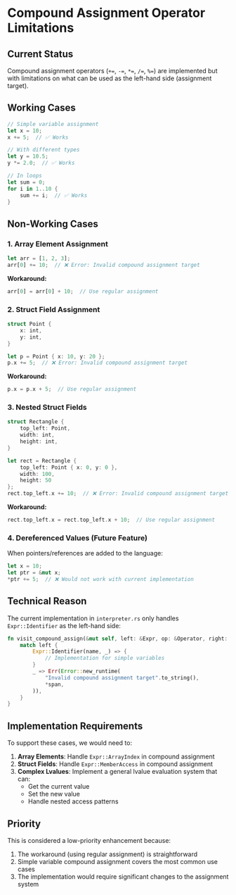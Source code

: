 # Compound Assignment Operator Limitations

## Current Status
Compound assignment operators (`+=`, `-=`, `*=`, `/=`, `%=`) are implemented but with limitations on what can be used as the left-hand side (assignment target).

## Working Cases
```rust
// Simple variable assignment
let x = 10;
x += 5;  // ✅ Works

// With different types
let y = 10.5;
y *= 2.0;  // ✅ Works

// In loops
let sum = 0;
for i in 1..10 {
    sum += i;  // ✅ Works
}
```

## Non-Working Cases

### 1. Array Element Assignment
```rust
let arr = [1, 2, 3];
arr[0] += 10;  // ❌ Error: Invalid compound assignment target
```
**Workaround:**
```rust
arr[0] = arr[0] + 10;  // Use regular assignment
```

### 2. Struct Field Assignment
```rust
struct Point {
    x: int,
    y: int,
}

let p = Point { x: 10, y: 20 };
p.x += 5;  // ❌ Error: Invalid compound assignment target
```
**Workaround:**
```rust
p.x = p.x + 5;  // Use regular assignment
```

### 3. Nested Struct Fields
```rust
struct Rectangle {
    top_left: Point,
    width: int,
    height: int,
}

let rect = Rectangle { 
    top_left: Point { x: 0, y: 0 }, 
    width: 100, 
    height: 50 
};
rect.top_left.x += 10;  // ❌ Error: Invalid compound assignment target
```
**Workaround:**
```rust
rect.top_left.x = rect.top_left.x + 10;  // Use regular assignment
```

### 4. Dereferenced Values (Future Feature)
When pointers/references are added to the language:
```rust
let x = 10;
let ptr = &mut x;
*ptr += 5;  // ❌ Would not work with current implementation
```

## Technical Reason
The current implementation in `interpreter.rs` only handles `Expr::Identifier` as the left-hand side:
```rust
fn visit_compound_assign(&mut self, left: &Expr, op: &Operator, right: &Expr, span: &Span) -> Result<Value> {
    match left {
        Expr::Identifier(name, _) => {
            // Implementation for simple variables
        }
        _ => Err(Error::new_runtime(
            "Invalid compound assignment target".to_string(),
            *span,
        )),
    }
}
```

## Implementation Requirements
To support these cases, we would need to:

1. **Array Elements**: Handle `Expr::ArrayIndex` in compound assignment
2. **Struct Fields**: Handle `Expr::MemberAccess` in compound assignment
3. **Complex Lvalues**: Implement a general lvalue evaluation system that can:
   - Get the current value
   - Set the new value
   - Handle nested access patterns

## Priority
This is considered a low-priority enhancement because:
1. The workaround (using regular assignment) is straightforward
2. Simple variable compound assignment covers the most common use cases
3. The implementation would require significant changes to the assignment system